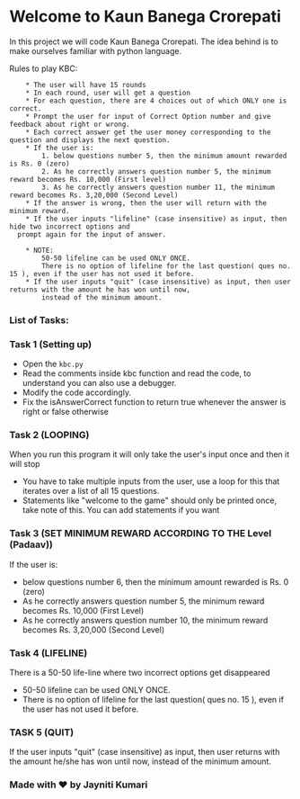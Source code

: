 # Welcome to Kaun Banega Crorepati



  In this project we will code Kaun Banega Crorepati. The idea behind is to make ourselves familiar with python language. 
  
   Rules to play KBC:
   
        * The user will have 15 rounds
        * In each round, user will get a question
        * For each question, there are 4 choices out of which ONLY one is correct.
        * Prompt the user for input of Correct Option number and give feedback about right or wrong.
        * Each correct answer get the user money corresponding to the question and displays the next question.
        * If the user is:
            1. below questions number 5, then the minimum amount rewarded is Rs. 0 (zero)
            2. As he correctly answers question number 5, the minimum reward becomes Rs. 10,000 (First level)
            3. As he correctly answers question number 11, the minimum reward becomes Rs. 3,20,000 (Second Level)
        * If the answer is wrong, then the user will return with the minimum reward.
        * If the user inputs "lifeline" (case insensitive) as input, then hide two incorrect options and 
	  prompt again for the input of answer.
        
        * NOTE:
            50-50 lifeline can be used ONLY ONCE.
            There is no option of lifeline for the last question( ques no. 15 ), even if the user has not used it before.
        * If the user inputs "quit" (case insensitive) as input, then user returns with the amount he has won until now,
            instead of the minimum amount.
  
### List of Tasks:
  ### Task 1 (Setting up)
  
  * Open the `kbc.py` 
  * Read the comments inside kbc function and read the code, to understand you can also use a debugger.
  * Modify the code accordingly.
  * Fix the isAnswerCorrect function to return true whenever the answer is right or false otherwise
 
  ### Task 2 (LOOPING)
  
  When you run this program it will only take the user's input once and then it will stop
  * You have to take multiple inputs from the user, use a loop for this that iterates over a list of all 15 questions.
  * Statements like "welcome to the game" should only be printed once, take note of this. You can add statements if you want
  
  ### Task 3 (SET MINIMUM REWARD ACCORDING TO THE Level (Padaav))
  
  If the user is:

  * below questions number 6, then the minimum amount rewarded is Rs. 0 (zero)
  * As he correctly answers question number 5, the minimum reward becomes Rs. 10,000 (First Level)
  * As he correctly answers question number 10, the minimum reward becomes Rs. 3,20,000 (Second Level)

  ### Task 4 (LIFELINE)

  There is a 50-50 life-line where two incorrect options get disappeared

  * 50-50 lifeline can be used ONLY ONCE.
  * There is no option of lifeline for the last question( ques no. 15 ), even if the user has not used it before.
  
  ### TASK 5 (QUIT)
  
  If the user inputs "quit" (case insensitive) as input, then user returns with the amount he/she has won until now,
	instead of the minimum amount.
	
	
 
  ###                                           	Made with ❤ by Jayniti Kumari
